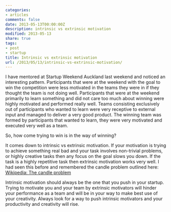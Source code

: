 ```yaml
---
categories:
- articles
comments: false
date: 2013-05-13T00:00:00Z
description: intrinsic vs extrinsic motivation
modified: 2013-05-13
share: true
tags:
- post
- startup
title: Intrinsic vs extrinsic motivation
url: /2013/05/13/intrinsic-vs-extrinsic-motivation/
---
```


I have mentored at Startup Weekend Auckland last weekend and noticed an
interesting pattern. Participants that were at the weekend with the goal
to win the competition were less motivated in the teams they were in if
they thought the team is not doing well. Participants that were at the
weekend primarily to learn something and did not care too much about
winning were highly motivated and performed really well. Teams
consisting exclusively out of participants who wanted to learn were very
receptive to external input and managed to deliver a very good product.
The winning team was formed by participants that wanted to learn, they
were very motivated and executed very well as a team.

So, how come trying to win is in the way of winning? 

It comes down to intrinsic vs extrinsic motivation. If your motivation
is trying to achieve something real bad and your task involves
non-trivial problems, or highly creative tasks then any focus on the
goal slows you down. If the task is a highly repetitive task then
extrinsic motivation works very well. I had seen this before and
remembered the candle problem outlined here: [Wikipedia: The candle problem]

Intrinsic motivation should always be the one that you push in your
startup. Trying to motivate you and your team by extrinsic motivators
will hinder your performance as a team and will be in your way to make
best use of your creativity. Always look for a way to push intrinsic
motivators and your productivity and creativity will rise.

[Wikipedia: The candle problem]: https://en.wikipedia.org/wiki/The_Candle_Problem (Wikipedia: The candle problem)

